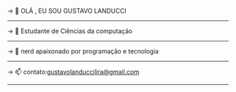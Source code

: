 -> 👋 OLÁ , EU SOU GUSTAVO LANDUCCI
___________________________________________________
-> 🌱 Estudante de Ciências da computação
___________________________________________________
-> 💞️ nerd apaixonado por programação e tecnologia
___________________________________________________ 
-> 📫 contato:gustavolanduccilira@gmail.com
___________________________________________________

<!---
GuLanducci/GuLanducci is a ✨ special ✨ repository because its `README.md` (this file) appears on your GitHub profile.
You can click the Preview link to take a look at your changes.
--->
